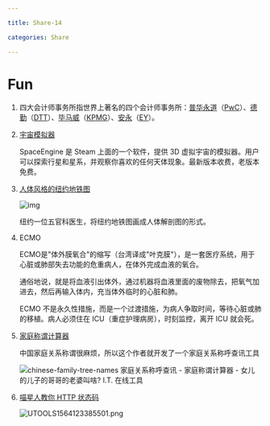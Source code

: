 ```yaml
---

title: Share-14

categories: Share

---
```


# Fun

1. 四大会计师事务所指世界上著名的四个会计师事务所：[普华永道](https://baike.baidu.com/item/普华永道/2676691)（[PwC](https://baike.baidu.com/item/PwC/3690)）、[德勤](https://baike.baidu.com/item/德勤/3104290)（[DTT](https://baike.baidu.com/item/DTT/9976844)）、[毕马威](https://baike.baidu.com/item/毕马威/6780184)（[KPMG](https://baike.baidu.com/item/KPMG)）、[安永](https://baike.baidu.com/item/安永/2169)（[EY](https://baike.baidu.com/item/EY/8542822)）。

   

2. [宇宙模拟器](http://spaceengine.org/)

   SpaceEngine 是 Steam 上面的一个软件，提供 3D 虚拟宇宙的模拟器。用户可以探索行星和星系，并观察你喜欢的任何天体现象。最新版本收费，老版本免费。

   

3. [人体风格的纽约地铁图](https://viewing.nyc/check-out-this-map-of-the-human-body-drawn-in-a-nyc-subway-map-style/)

   ![img](https://www.wangbase.com/blogimg/asset/201906/bg2019062004.jpg)

   纽约一位五官科医生，将纽约地铁图画成人体解剖图的形式。

   

4. ECMO 

   ECMO是"体外膜氧合"的缩写（台湾译成"叶克膜"），是一套医疗系统，用于心脏或肺部失去功能的危重病人，在体外完成血液的氧合。

   通俗地说，就是将血液引出体外，通过机器将血液里面的废物除去，把氧气加进去，然后再输入体内，充当体外临时的心脏和肺。

   ECMO 不是永久性措施，而是一个过渡措施，为病人争取时间，等待心脏或肺的移植。病人必须住在 ICU（重症护理病房），时刻监控，离开 ICU 就会死。

   

5. [家庭称谓计算器](https://justyy.com/archives/3418)

   中国家庭关系称谓很麻烦，所以这个作者就开发了一个家庭关系称呼查讯工具

   ![chinese-family-tree-names 家庭关系称呼查讯 - 家庭称谓计算器 - 女儿的儿子的哥哥的老婆叫啥? I.T. 在线工具 ](https://justyy.com/wp-content/uploads/2016/08/chinese-family-tree-names.jpg)
   


6. [喵星人教你 HTTP 状态码](https://www.cnblogs.com/xueweihan/p/11137057.html)

   ![UTOOLS1564123385501.png](https://i.loli.net/2019/07/26/5d3aa0faa343888300.png)











   